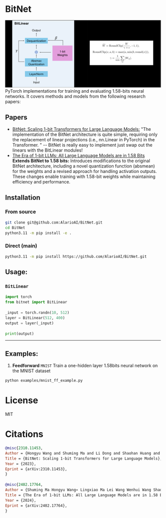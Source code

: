 # BitNet
![bitnet](/assets/main_image.png)
PyTorch implementations for training and evaluating 1.58-bits neural networks. It covers methods and models from the following research papers:


## Papers
* [BitNet: Scaling 1-bit Transformers for Large Language Models:](https://arxiv.org/pdf/2310.11453.pdf)
    "The implementation of the BitNet architecture is quite simple, requiring only the replacement of linear projections (i.e., nn.Linear in PyTorch) in the Transformer. " -- BitNet is really easy to implement just swap out the linears with the BitLinear modules! 
* [The Era of 1-bit LLMs: All Large Language Models are in 1.58 Bits](https://arxiv.org/pdf/2402.17764.pdf)
    **Extends BitNet to 1.58 bits:** Introduces modifications to the original BitNet architecture, including a novel quantization function (absmean) for the weights and a revised approach for handling activation outputs. These changes enable training with 1.58-bit weights while maintaining efficiency and performance.


## Installation

### From source
```sh
git clone git@github.com:AlarioAI/BitNet.git
cd BitNet
python3.11 -m pip install -e .
```

### Direct (main)
```sh
python3.11 -m pip install https://github.com/AlarioAI/BitNet.git
```

## Usage:

### `BitLinear`
```python
import torch
from bitnet import BitLinear

_input = torch.randn(10, 512)
layer = BitLinear(512, 400)
output = layer(_input)

print(output)
```
----

## Examples:

1. **Feedforward** `MNIST`
Train a one-hidden layer 1.58bits neural network on the MNIST dataset 
```sh
python examples/mnist_ff_example.py
```

# License
MIT

# Citations
```bibtex
@misc{2310.11453,
Author = {Hongyu Wang and Shuming Ma and Li Dong and Shaohan Huang and Huaijie Wang and Lingxiao Ma and Fan Yang and Ruiping Wang and Yi Wu and Furu Wei},
Title = {BitNet: Scaling 1-bit Transformers for Large Language Models},
Year = {2023},
Eprint = {arXiv:2310.11453},
}

@misc{2402.17764,
Author = {Shuming Ma Hongyu Wang∗ Lingxiao Ma Lei Wang Wenhui Wang Shaohan Huang Li Dong Ruiping Wang Jilong Xue Furu Wei},  
Title = {The Era of 1-bit LLMs: All Large Language Models are in 1.58 Bits (or Maybe Not Quite)},
Year = {2024},
Eprint = {arXiv:2402.17764},
}
```
